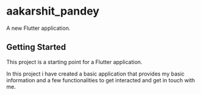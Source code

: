 # aakarshit_pandey

A new Flutter application.

## Getting Started

This project is a starting point for a Flutter application.

In this project i have created a basic application that provides my basic information and a few functionalities to get interacted and get in touch with me.
